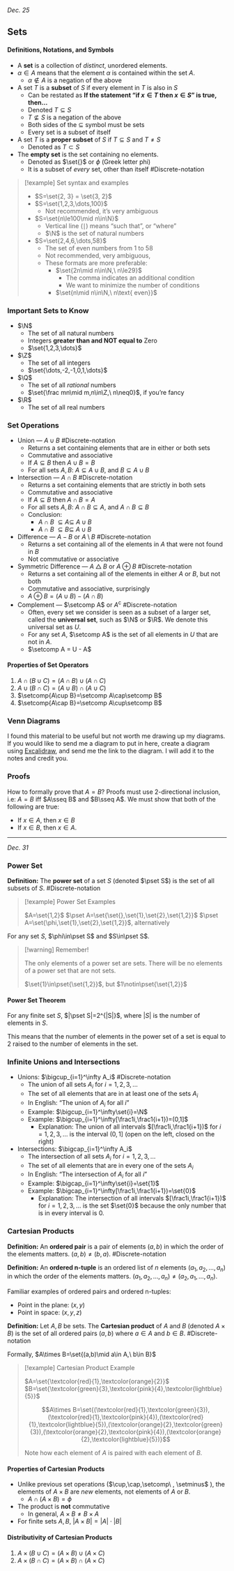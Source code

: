 *Dec. 25*
## Sets
#### Definitions, Notations, and Symbols
- A **set** is a collection of *distinct*, unordered elements.
- $\alpha\in A$ means that the element $\alpha$ is contained within the set $A$.
	- $\alpha\not\in A$ is a negation of the above
- A set $T$ is a **subset** of $S$ if every element in $T$ is also in $S$
	- Can be restated as **If the statement “if $x\in T$ then $x\in S$” is true, then…**
	- Denoted $T\subseteq S$
	- $T\not\subseteq S$ is a negation of the above
	- Both sides of the $\subseteq$ symbol must be sets
	- Every set is a subset of itself
- A set $T$ is a **proper subset** of $S$ if $T\subseteq S$ and $T\not= S$
	- Denoted as $T\subset S$
- The **empty set** is the set containing no elements.
	- Denoted as $\set{}$ or $\phi$ (Greek letter phi)
	- It is a subset of *every* set, other than itself
#Discrete-notation

> [!example] Set syntax and examples
>
> - $S=\set{2, 3} = \set{3, 2}$
> - $S=\set{1,2,3,\dots,100}$
> 	- Not recommended, it’s very ambiguous
> - $S=\set{n\le100\mid n\in\N}$
> 	- Vertical line ($\mid$) means “such that”, or “where”
> 	- $\N$ is the set of natural numbers
> - $S=\set{2,4,6,\dots,58}$
> 	- The set of even numbers from 1 to 58
> 	- Not recommended, very ambiguous,
> 	- These formats are more preferable:
> 		- $\set{2n\mid n\in\N,\ n\le29}$
> 			- The comma indicates an additional condition
> 			- We want to minimize the number of conditions
> 		- $\set{n\mid n\in\N,\ n\text{ even}}$

### Important Sets to Know
- $\N$
	- The set of all natural numbers
	- Integers **greater than and NOT equal to** Zero
	- $\set{1,2,3,\dots}$
- $\Z$
	- The set of all integers
	- $\set{\dots,-2,-1,0,1,\dots}$
- $\Q$
	- The set of all *rational* numbers
	- $\set{\frac mn\mid m,n\in\Z,\ n\neq0}$, if you’re fancy
- $\R$
	- The set of all real numbers

### Set Operations
- Union — $A\cup B$ #Discrete-notation
	- Returns a set containing elements that are in either or both sets
	- Commutative and associative
	- If $A\subseteq B$ then $A\cup B=B$
	- For all sets $A,B$: $A\subseteq A\cup B$, and $B\subseteq A\cup B$
- Intersection — $A\cap B$ #Discrete-notation
	- Returns a set containing elements that are strictly in both sets
	- Commutative and associative
	- If $A\subseteq B$ then $A\cap B=A$
	- For all sets $A,B$: $A\cap B\subseteq A$, and $A\cap B\subseteq B$
	- Conclusion:
		- $A\cap B\ \subseteq A\subseteq \ A\cup B$
		- $A\cap B\ \subseteq B\subseteq \ A\cup B$
- Difference — $A - B$ or $A \setminus B$ #Discrete-notation
	- Returns a set containing all of the elements in $A$ that were not found in $B$
	- Not commutative or associative
- Symmetric Difference — $A\bigtriangleup B$ or $A\oplus B$ #Discrete-notation
	- Returns a set containing all of the elements in either $A$ or $B$, but not both
	- Commutative and associative, surprisingly
	- $A\oplus B = (A\cup B) - (A\cap B)$
- Complement — $\setcomp A$ or $A^\mathsf{c}$ #Discrete-notation
	- Often, every set we consider is seen as a subset of a larger set, called the **universal set**, such as $\N$ or $\R$. We denote this universal set as $U$.
	- For any set $A$, $\setcomp A$ is the set of all elements in $U$ that are not in $A$.
	- $\setcomp A = U - A$

#### Properties of Set Operators
1. $A\cap(B\cup C)=(A\cap B)\cup(A\cap C)$
2. $A\cup(B\cap C)=(A\cup B)\cap(A\cup C)$
3. $\setcomp{A\cup B}=\setcomp A\cap\setcomp B$
4. $\setcomp{A\cap B}=\setcomp A\cup\setcomp B$
### Venn Diagrams
I found this material to be useful but not worth me drawing up my diagrams. If you would like to send me a diagram to put in here, create a diagram using [Excalidraw](https://excalidraw.com/), and send me the link to the diagram. I will add it to the notes and credit you.

### Proofs
How to formally prove that $A=B$?
Proofs must use 2-directional inclusion, i.e:
$A=B$ iff $A\sseq B$ and $B\sseq A$.
We must show that both of the following are true:
- If $x\in A$, then $x\in B$
- If $x\in B$, then $x\in A$.

---

*Dec. 31*

### Power Set
**Definition:** The **power set** of a set $S$ (denoted $\pset S$) is the set of all subsets of $S$. #Discrete-notation

> [!example] Power Set Examples
>
> $A=\set{1,2}$
> $\pset A=\set{\set{},\set{1},\set{2},\set{1,2}}$
> $\pset A=\set{\phi,\set{1},\set{2},\set{1,2}}$, alternatively

For any set $S$, $\phi\in\pset S$ and $S\in\pset S$.

> [!warning] Remember!
>
> The only elements of a power set are sets.
> There will be no elements of a power set that are not sets.
>
> $\set{1}\in\pset{\set{1,2}}$, but $1\notin\pset{\set{1,2}}$

#### Power Set Theorem
For any finite set $S$, $|\pset S|=2^{|S|}$, where $|S|$ is the number of elements in $S$.

This means that the number of elements in the power set of a set is equal to $2$ raised to the number of elements in the set.

### Infinite Unions and Intersections
- Unions: $\bigcup_{i=1}^\infty A_i$ #Discrete-notation
	- The union of all sets $A_i$ for $i=1,2,3,\dots$
	- The set of all elements that are in at least one of the sets $A_i$
	- In English: “The union of $A_i$ for all $i$”
	- Example: $\bigcup_{i=1}^\infty\set{i}=\N$
	- Example: $\bigcup_{i=1}^\infty[\frac1i,\frac1{i+1})=(0,1]$
		- Explanation: The union of all intervals $[\frac1i,\frac1{i+1})$ for $i=1,2,3,\dots$ is the interval $(0,1]$ (open on the left, closed on the right)
- Intersections: $\bigcap_{i=1}^\infty A_i$
	- The intersection of all sets $A_i$ for $i=1,2,3,\dots$
	- The set of all elements that are in every one of the sets $A_i$
	- In English: “The intersection of $A_i$ for all $i$”
	- Example: $\bigcap_{i=1}^\infty\set{i}=\set{1}$
	- Example: $\bigcap_{i=1}^\infty[\frac1i,\frac1{i+1})=\set{0}$
		- Explanation: The intersection of all intervals $[\frac1i,\frac1{i+1})$ for $i=1,2,3,\dots$ is the set $\set{0}$ because the only number that is in every interval is $0$.

### Cartesian Products
**Definition:** An **ordered pair** is a pair of elements $(a,b)$ in which the order of the elements matters. $(a,b)\not=(b,a)$. #Discrete-notation

**Definition:** An **ordered n-tuple** is an ordered list of $n$ elements $(a_1,a_2,\dots,a_n)$ in which the order of the elements matters. $(a_1,a_2,\dots,a_n)\not=(a_2,a_1,\dots,a_n)$.

Familiar examples of ordered pairs and ordered n-tuples:
- Point in the plane: $(x,y)$
- Point in space: $(x,y,z)$

**Definition:**
Let $A, B$ be sets. The **Cartesian product** of $A$ and $B$ (denoted $A\times B$) is the set of all ordered pairs $(a,b)$ where $a\in A$ and $b\in B$. #Discrete-notation

Formally, $A\times B=\set{(a,b)\mid a\in A,\ b\in B}$

> [!example] Cartesian Product Example
>
> $A=\set{\textcolor{red}{1},\textcolor{orange}{2}}$
> $B=\set{\textcolor{green}{3},\textcolor{pink}{4},\textcolor{lightblue}{5}}$
>
> $$A\times B=\set{(\textcolor{red}{1},\textcolor{green}{3}),(\textcolor{red}{1},\textcolor{pink}{4}),(\textcolor{red}{1},\textcolor{lightblue}{5}),(\textcolor{orange}{2},\textcolor{green}{3}),(\textcolor{orange}{2},\textcolor{pink}{4}),(\textcolor{orange}{2},\textcolor{lightblue}{5})}$$
>
> Note how each element of $A$ is paired with each element of $B$.


#### Properties of Cartesian Products
- Unlike previous set operations ($\cup,\cap,\setcomp\ , \setminus$ ), the elements of $A\times B$ are *new* elements, not elements of $A$ or $B$.
	- $A\cap (A\times B)=\phi$
- The product is **not** commutative
	- In general, $A\times B\not=B\times A$
- For finite sets $A,B$, $|A\times B|=|A|\cdot|B|$

#### Distributivity of Cartesian Products
1. $A\times(B\cup C)=(A\times B)\cup(A\times C)$
2. $A\times(B\cap C)=(A\times B)\cap(A\times C)$